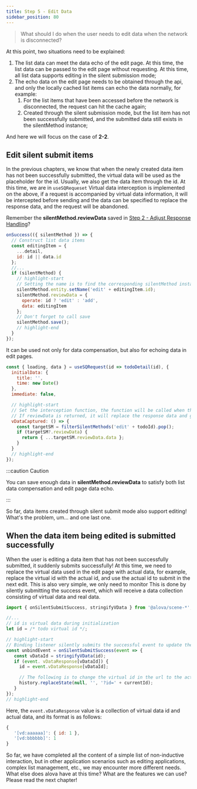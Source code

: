 ```yaml
---
title: Step 5 - Edit Data
sidebar_position: 80
---
```


> What should I do when the user needs to edit data when the network is disconnected?

At this point, two situations need to be explained:

1. The list data can meet the data echo of the edit page. At this time, the list data can be passed to the edit page without requesting. At this time, all list data supports editing in the silent submission mode;
2. The echo data on the edit page needs to be obtained through the api, and only the locally cached list items can echo the data normally, for example:
   1. For the list items that have been accessed before the network is disconnected, the request can hit the cache again;
   2. Created through the silent submission mode, but the list item has not been successfully submitted, and the submitted data still exists in the silentMethod instance;

And here we will focus on the case of **2-2**.

## Edit silent submit items

In the previous chapters, we know that when the newly created data item has not been successfully submitted, the virtual data will be used as the placeholder for the id. Usually, we also get the data item through the id. At this time, we are in `useSQRequeset` Virtual data interception is implemented on the above, if a request is accompanied by virtual data information, it will be intercepted before sending and the data can be specified to replace the response data, and the request will be abandoned.

Remember the **silentMethod.reviewData** saved in [Step 2 - Adjust Response Handling](../../strategy/sensorless-data-interaction/modify-response)?

```javascript
onSuccess(({ silentMethod }) => {
  // Construct list data items
  const editingItem = {
    ...detail,
    id: id || data.id
  };
  //...
  if (silentMethod) {
    // highlight-start
    // Setting the name is to find the corresponding silentMethod instance when intercepting
    silentMethod.entity.setName('edit' + editingItem.id);
    silentMethod.reviewData = {
      operate: id ? 'edit' : 'add',
      data: editingItem
    };
    // Don't forget to call save
    silentMethod.save();
    // highlight-end
  }
});
```

It can be used not only for data compensation, but also for echoing data in edit pages.

```javascript
const { loading, data } = useSQRequest(id => todoDetail(id), {
  initialData: {
    title: '',
    time: new Date()
  },
  immediate: false,

  // highlight-start
  // Set the interception function, the function will be called when there is virtual data in this request
  // If reviewData is returned, it will replace the response data and give up this request, otherwise the request will still be initiated
  vDataCaptured: () => {
    const targetSM = filterSilentMethods('edit' + todoId).pop();
    if (targetSM?.reviewData) {
      return { ...targetSM.reviewData.data };
    }
  }
  // highlight-end
});
```

:::caution Caution

You can save enough data in **silentMethod.reviewData** to satisfy both list data compensation and edit page data echo.

:::

So far, data items created through silent submit mode also support editing! What's the problem, um... and one last one.

## When the data item being edited is submitted successfully

When the user is editing a data item that has not been successfully submitted, it suddenly submits successfully! At this time, we need to replace the virtual data used in the edit page with actual data, for example, replace the virtual id with the actual id, and use the actual id to submit in the next edit. This is also very simple, we only need to monitor This is done by silently submitting the success event, which will receive a data collection consisting of virtual data and real data.

```javascript
import { onSilentSubmitSuccess, stringifyVData } from '@alova/scene-*';

//...
// id is virtual data during initialization
let id = /* todo virtual id */;

// highlight-start
// Binding listener silently submits the successful event to update the id, and returns the unbind function, don't forget to call the unbind function when the component is destroyed
const unbindEvent = onSilentSubmitSuccess(event => {
   const vDataId = stringifyVData(id);
   if (event. vDataResponse[vDataId]) {
     id = event.vDataResponse[vDataId];

     // The following is to change the virtual id in the url to the actual id
     history.replaceState(null, '', '?id=' + currentId);
   }
});
// highlight-end
```

Here, the `event.vDataResponse` value is a collection of virtual data id and actual data, and its format is as follows:

```javascript
{
   '[vd:aaaaaa]': { id: 1 },
   '[vd:bbbbbb]': 1
}
```

So far, we have completed all the content of a simple list of non-inductive interaction, but in other application scenarios such as editing applications, complex list management, etc., we may encounter more different needs. What else does alova have at this time? What are the features we can use? Please read the next chapter!
